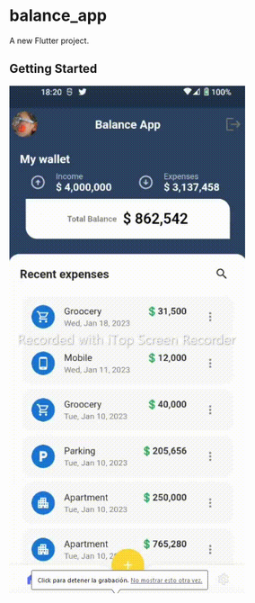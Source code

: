 # balance_app

A new Flutter project.

## Getting Started

![](https://github.com/aragrevo/balance_app_flutter/blob/main/20230119_182054.gif)
